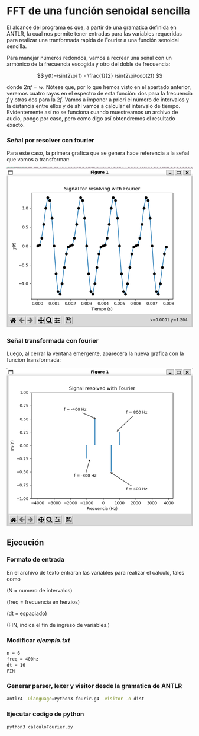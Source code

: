 # FFT de una función senoidal sencilla

El alcance del programa es que, a partir de una gramatica definida en ANTLR, la cual nos permite tener entradas para las variables requeridas para realizar una tranformada rapida de Fourier a una función senoidal sencilla.

Para manejar números redondos, vamos a recrear una señal con un armónico de la frecuencia escogida y otro del doble de frecuencia:

$$ y(t)=\sin(2\pi f) - \frac{1}{2} \sin(2\pi\cdot2f) $$

donde $2\pi f = w$. Nótese que, por lo que hemos visto en el apartado anterior, veremos cuatro rayas en el espectro de esta función: dos para la frecuencia $f$ y otras dos para la $2f$. Vamos a imponer a priori el número de intervalos y la distancia entre ellos y de ahí vamos a calcular el intervalo de tiempo. Evidentemente así no se funciona cuando muestreamos un archivo de audio, pongo por caso, pero como digo así obtendremos el resultado exacto. 


### Señal por resolver con fourier 

Para este caso, la primera grafica que se genera hace referencia a la señal que vamos a transformar:

![](image-2.png)
### Señal transformada con fourier

Luego, al cerrar la ventana emergente, aparecera la nueva grafica con la funcion transformada:

![](image-3.png)


## Ejecución

### Formato de entrada

En el archivo de texto entraran las variables para realizar el calculo, tales como 

(N = numero de intervalos) 

(freq = frecuencia en herzios) 

(dt = espaciado)

(FIN, indica el fin de ingreso de variables.)

### Modificar *ejemplo.txt*

```
n = 6
freq = 400hz
dt = 16
FIN
```

### Generar parser, lexer y visitor desde la gramatica de ANTLR

```bash
antlr4 -Dlanguage=Python3 fourir.g4 -visitor -o dist 
```

### Ejecutar codigo de python

```bash
python3 calculoFourier.py
```